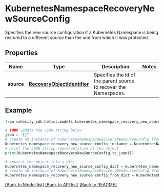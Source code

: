 # KubernetesNamespaceRecoveryNewSourceConfig

Specifies the new source configuration if a Kubernetes Namespace is being restored to a different source than the one from which it was protected.

## Properties

Name | Type | Description | Notes
------------ | ------------- | ------------- | -------------
**source** | [**RecoveryObjectIdentifier**](RecoveryObjectIdentifier.md) | Specifies the id of the parent source to recover the Namespaces. | 

## Example

```python
from cohesity_sdk.helios.models.kubernetes_namespace_recovery_new_source_config import KubernetesNamespaceRecoveryNewSourceConfig

# TODO update the JSON string below
json = "{}"
# create an instance of KubernetesNamespaceRecoveryNewSourceConfig from a JSON string
kubernetes_namespace_recovery_new_source_config_instance = KubernetesNamespaceRecoveryNewSourceConfig.from_json(json)
# print the JSON string representation of the object
print(KubernetesNamespaceRecoveryNewSourceConfig.to_json())

# convert the object into a dict
kubernetes_namespace_recovery_new_source_config_dict = kubernetes_namespace_recovery_new_source_config_instance.to_dict()
# create an instance of KubernetesNamespaceRecoveryNewSourceConfig from a dict
kubernetes_namespace_recovery_new_source_config_from_dict = KubernetesNamespaceRecoveryNewSourceConfig.from_dict(kubernetes_namespace_recovery_new_source_config_dict)
```
[[Back to Model list]](../README.md#documentation-for-models) [[Back to API list]](../README.md#documentation-for-api-endpoints) [[Back to README]](../README.md)


